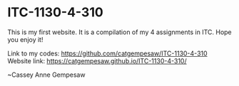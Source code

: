 # ITC-1130-4-310
This is my first website.
It is a compilation of my 4 assignments in ITC.
Hope you enjoy it!

Link to my codes: https://github.com/catgempesaw/ITC-1130-4-310
Website link: https://catgempesaw.github.io/ITC-1130-4-310/

~Cassey Anne Gempesaw
